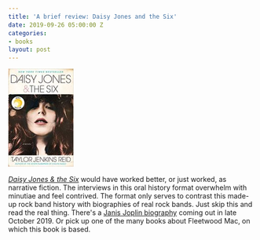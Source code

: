 ```yaml
---
title: 'A brief review: Daisy Jones and the Six'
date: 2019-09-26 05:00:00 Z
categories:
- books
layout: post
---
```


![](/assets/images/51zVMq4SniL._SX329_BO1204203200_-133x200.jpg)

_[Daisy Jones & the Six](https://www.goodreads.com/book/photo/40597810-daisy-jones-the-six)_ [](https://www.goodreads.com/book/photo/40597810-daisy-jones-the-six) would have worked better, or just worked, as narrative fiction. The interviews in this oral history format overwhelm with minutiae and feel contrived. The format only serves to contrast this made-up rock band history with biographies of real rock bands. Just skip this and read the real thing. There's a [Janis Joplin biography](https://www.goodreads.com/book/show/43821567-janis?from_search=true) coming out in late October 2019. Or pick up one of the many books about Fleetwood Mac, on which this book is based.
